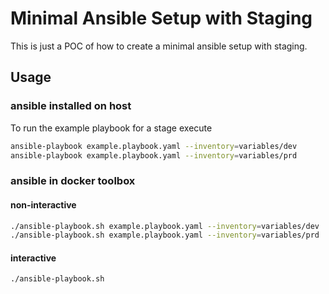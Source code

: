 # Minimal Ansible Setup with Staging

This is just a POC of how to create a minimal ansible setup with staging.

## Usage

### ansible installed on host

To run the example playbook for a stage execute

```sh
ansible-playbook example.playbook.yaml --inventory=variables/dev
ansible-playbook example.playbook.yaml --inventory=variables/prd
```

### ansible in docker toolbox

#### non-interactive

```sh
./ansible-playbook.sh example.playbook.yaml --inventory=variables/dev
./ansible-playbook.sh example.playbook.yaml --inventory=variables/prd
```

#### interactive

```sh
./ansible-playbook.sh
```
